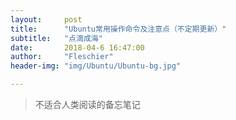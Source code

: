```yaml
---
layout:     post
title:      "Ubuntu常用操作命令及注意点（不定期更新）"
subtitle:   "点滴成海"
date:       2018-04-6 16:47:00
author:     "Fleschier"
header-img: "img/Ubuntu/Ubuntu-bg.jpg"

---
```


>不适合人类阅读的备忘笔记